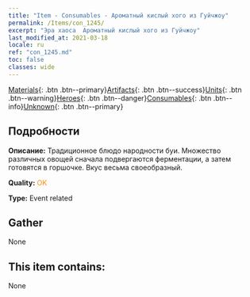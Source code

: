 ```yaml
---
title: "Item - Consumables - Ароматный кислый хого из Гуйчжоу"
permalink: /Items/con_1245/
excerpt: "Эра хаоса  Ароматный кислый хого из Гуйчжоу"
last_modified_at: 2021-03-18
locale: ru
ref: "con_1245.md"
toc: false
classes: wide
---
```

 [Materials](/ru/Items/){: .btn .btn--primary}[Artifacts](/ru/Items/Artifacts/){: .btn .btn--success}[Units](/ru/Items/Units/){: .btn .btn--warning}[Heroes](/ru/Items/Heroes/){: .btn .btn--danger}[Consumables](/ru/Items/Consumables/){: .btn .btn--info}[Unknown](/ru/Items/Unknown/){: .btn .btn--primary}

## Подробности
 **Описание:** Традиционное блюдо народности буи. Множество различных овощей сначала подвергаются ферментации, а затем готовятся в горшочке. Вкус весьма своеобразный.

 **Quality:** <span style="color: #FF8C00">OK</span>

 **Type:** Event related

## Gather

  None

## This item contains:

  None

